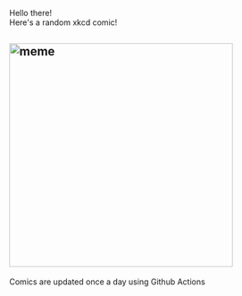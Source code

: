 Hello there! <br>Here's a random xkcd comic!<br>
## <img src="https://imgs.xkcd.com/comics/southern_half.png" alt="meme" width="400"/><br>
Comics are updated once a day using Github Actions